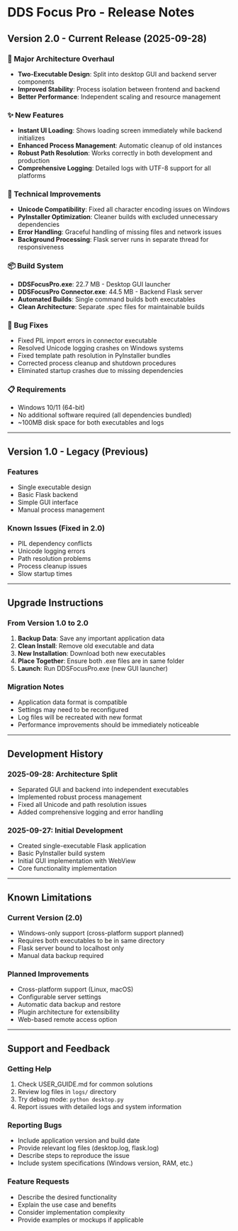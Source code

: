 # DDS Focus Pro - Release Notes

## Version 2.0 - Current Release (2025-09-28)

### 🎉 Major Architecture Overhaul
- **Two-Executable Design**: Split into desktop GUI and backend server components
- **Improved Stability**: Process isolation between frontend and backend
- **Better Performance**: Independent scaling and resource management

### ✨ New Features
- **Instant UI Loading**: Shows loading screen immediately while backend initializes
- **Enhanced Process Management**: Automatic cleanup of old instances
- **Robust Path Resolution**: Works correctly in both development and production
- **Comprehensive Logging**: Detailed logs with UTF-8 support for all platforms

### 🔧 Technical Improvements
- **Unicode Compatibility**: Fixed all character encoding issues on Windows
- **PyInstaller Optimization**: Cleaner builds with excluded unnecessary dependencies
- **Error Handling**: Graceful handling of missing files and network issues
- **Background Processing**: Flask server runs in separate thread for responsiveness

### 📦 Build System
- **DDSFocusPro.exe**: 22.7 MB - Desktop GUI launcher
- **DDSFocusPro Connector.exe**: 44.5 MB - Backend Flask server
- **Automated Builds**: Single command builds both executables
- **Clean Architecture**: Separate .spec files for maintainable builds

### 🐛 Bug Fixes
- Fixed PIL import errors in connector executable
- Resolved Unicode logging crashes on Windows systems  
- Fixed template path resolution in PyInstaller bundles
- Corrected process cleanup and shutdown procedures
- Eliminated startup crashes due to missing dependencies

### 📋 Requirements
- Windows 10/11 (64-bit)
- No additional software required (all dependencies bundled)
- ~100MB disk space for both executables and logs

---

## Version 1.0 - Legacy (Previous)

### Features
- Single executable design
- Basic Flask backend
- Simple GUI interface
- Manual process management

### Known Issues (Fixed in 2.0)
- PIL dependency conflicts
- Unicode logging errors
- Path resolution problems
- Process cleanup issues
- Slow startup times

---

## Upgrade Instructions

### From Version 1.0 to 2.0
1. **Backup Data**: Save any important application data
2. **Clean Install**: Remove old executable and data
3. **New Installation**: Download both new executables
4. **Place Together**: Ensure both .exe files are in same folder
5. **Launch**: Run DDSFocusPro.exe (new GUI launcher)

### Migration Notes
- Application data format is compatible
- Settings may need to be reconfigured
- Log files will be recreated with new format
- Performance improvements should be immediately noticeable

---

## Development History

### 2025-09-28: Architecture Split
- Separated GUI and backend into independent executables
- Implemented robust process management
- Fixed all Unicode and path resolution issues
- Added comprehensive logging and error handling

### 2025-09-27: Initial Development
- Created single-executable Flask application
- Basic PyInstaller build system
- Initial GUI implementation with WebView
- Core functionality implementation

---

## Known Limitations

### Current Version (2.0)
- Windows-only support (cross-platform support planned)
- Requires both executables to be in same directory
- Flask server bound to localhost only
- Manual data backup required

### Planned Improvements
- Cross-platform support (Linux, macOS)
- Configurable server settings
- Automatic data backup and restore
- Plugin architecture for extensibility
- Web-based remote access option

---

## Support and Feedback

### Getting Help
1. Check USER_GUIDE.md for common solutions
2. Review log files in `logs/` directory
3. Try debug mode: `python desktop.py`
4. Report issues with detailed logs and system information

### Reporting Bugs
- Include application version and build date
- Provide relevant log files (desktop.log, flask.log)
- Describe steps to reproduce the issue
- Include system specifications (Windows version, RAM, etc.)

### Feature Requests
- Describe the desired functionality
- Explain the use case and benefits
- Consider implementation complexity
- Provide examples or mockups if applicable